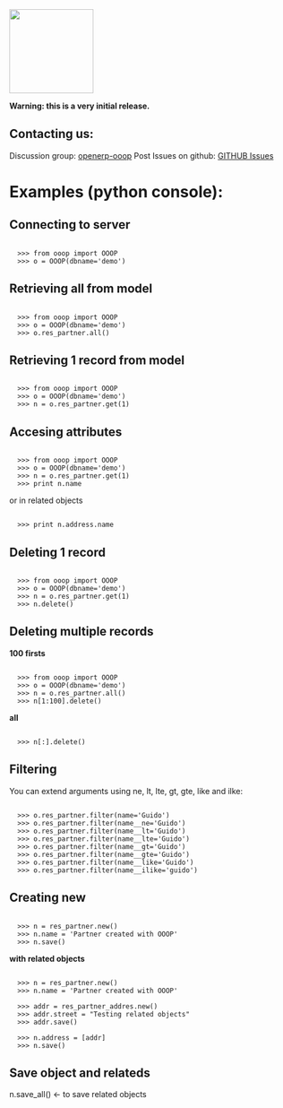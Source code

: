 <img src="http://github.com/lasarux/ooop/raw/master/artwork/ooop.png" width="150px" height="150px" />

**Warning: this is a very initial release.**


Contacting us:
--------------------

Discussion group:  [openerp-ooop](http://groups.google.es/group/openerp-ooop?hl=en&pli=1)
Post Issues on github: [GITHUB Issues](http://github.com/lasarux/ooop/issues)
  

Examples (python console):
========================

Connecting to server
--------------------
<pre><code>
  >>> from ooop import OOOP
  >>> o = OOOP(dbname='demo')
</code></pre>


Retrieving all from model
-------------------------
<pre><code>
  >>> from ooop import OOOP
  >>> o = OOOP(dbname='demo')
  >>> o.res_partner.all()
</code></pre>

Retrieving 1 record from model
-------------------------

<pre><code>
  >>> from ooop import OOOP
  >>> o = OOOP(dbname='demo')
  >>> n = o.res_partner.get(1)
</code></pre>

Accesing attributes
--------------------

<pre><code>
  >>> from ooop import OOOP
  >>> o = OOOP(dbname='demo')
  >>> n = o.res_partner.get(1)
  >>> print n.name
</code></pre>

or in related objects
  
<pre><code>
  >>> print n.address.name
</code></pre>

Deleting 1 record
--------
<pre><code>
  >>> from ooop import OOOP
  >>> o = OOOP(dbname='demo')
  >>> n = o.res_partner.get(1)
  >>> n.delete()
</code></pre>

Deleting multiple records
---------

**100 firsts**

<pre><code>
  >>> from ooop import OOOP
  >>> o = OOOP(dbname='demo')
  >>> n = o.res_partner.all()
  >>> n[1:100].delete()
</code></pre>

**all**

<pre><code>
  >>> n[:].delete()
</code></pre>

Filtering
---------

You can extend arguments using ne, lt, lte, gt, gte, like and ilke:

<pre><code>
  >>> o.res_partner.filter(name='Guido')
  >>> o.res_partner.filter(name__ne='Guido')
  >>> o.res_partner.filter(name__lt='Guido')
  >>> o.res_partner.filter(name__lte='Guido')
  >>> o.res_partner.filter(name__gt='Guido')
  >>> o.res_partner.filter(name__gte='Guido')
  >>> o.res_partner.filter(name__like='Guido')
  >>> o.res_partner.filter(name__ilike='guido')
</code></pre>


Creating new
------------

<pre><code>
  >>> n = res_partner.new()
  >>> n.name = 'Partner created with OOOP'
  >>> n.save()
</code></pre>

**with related objects**

<pre><code>
  >>> n = res_partner.new()
  >>> n.name = 'Partner created with OOOP'

  >>> addr = res_partner_addres.new()
  >>> addr.street = "Testing related objects"
  >>> addr.save()

  >>> n.address = [addr]
  >>> n.save()
</code></pre>

Save object and relateds
------------------------

n.save_all() <- to save related objects



